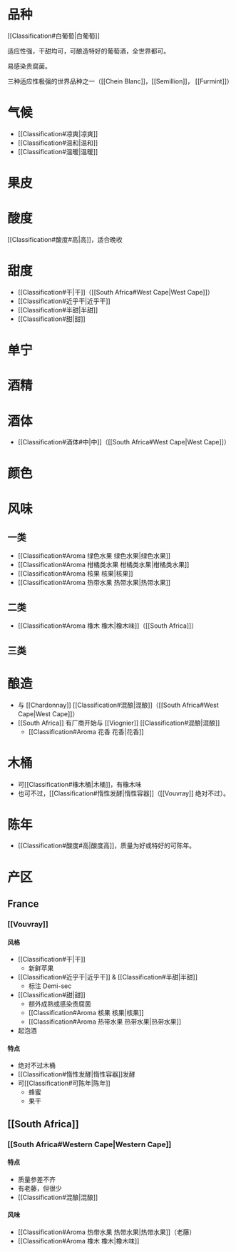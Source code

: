 # 品种

[[Classification#白葡萄|白葡萄]]

适应性强，干甜均可，可酿造特好的葡萄酒，全世界都可。

易感染贵腐菌。

三种适应性极强的世界品种之一（[[Chein Blanc]]，[[Semillion]]， [[Furmint]]）

# 气候

- [[Classification#凉爽|凉爽]]
- [[Classification#温和|温和]]
- [[Classification#温暖|温暖]]

# 果皮



# 酸度

[[Classification#酸度#高|高]]，适合晚收

# 甜度

- [[Classification#干|干]]（[[South Africa#West Cape|West Cape]]）
- [[Classification#近乎干|近乎干]]
- [[Classification#半甜|半甜]]
- [[Classification#甜|甜]]

# 单宁



# 酒精



# 酒体

- [[Classification#酒体#中|中]]（[[South Africa#West Cape|West Cape]]）

# 颜色



# 风味

## 一类

- [[Classification#Aroma 绿色水果 绿色水果|绿色水果]]
- [[Classification#Aroma 柑橘类水果 柑橘类水果|柑橘类水果]]
- [[Classification#Aroma 核果 核果|核果]]
- [[Classification#Aroma 热带水果 热带水果|热带水果]]

## 二类

- [[Classification#Aroma 橡木 橡木|橡木味]]（[[South Africa]]）

## 三类



# 酿造

- 与 [[Chardonnay]] [[Classification#混酿|混酿]]（[[South Africa#West Cape|West Cape]]）
- [[South Africa]] 有厂商开始与 [[Viognier]] [[Classification#混酿|混酿]]
	- [[Classification#Aroma 花香 花香|花香]]

# 木桶

- 可[[Classification#橡木桶|木桶]]，有橡木味
- 也可不过，[[Classification#惰性发酵|惰性容器]]（[[Vouvray]] 绝对不过）。

# 陈年

- [[Classification#酸度#高|酸度高]]，质量为好或特好的可陈年。

# 产区

## France

### [[Vouvray]]

#### 风格

- [[Classification#干|干]]
	- 新鲜苹果
- [[Classification#近乎干|近乎干]] & [[Classification#半甜|半甜]]
	- 标注 Demi-sec
- [[Classification#甜|甜]]
	- 额外成熟或感染贵腐菌
	- [[Classification#Aroma 核果 核果|核果]]
	- [[Classification#Aroma 热带水果 热带水果|热带水果]]
- 起泡酒

#### 特点

- 绝对不过木桶
- [[Classification#惰性发酵|惰性容器]]发酵
- 可[[Classification#可陈年|陈年]]
	- 蜂蜜
	- 果干

## [[South Africa]]

### [[South Africa#Western Cape|Western Cape]]

#### 特点

- 质量参差不齐
- 有老藤，但很少
- [[Classification#混酿|混酿]]

#### 风味

- [[Classification#Aroma 热带水果 热带水果|热带水果]]（老藤）
- [[Classification#Aroma 橡木 橡木|橡木味]]
